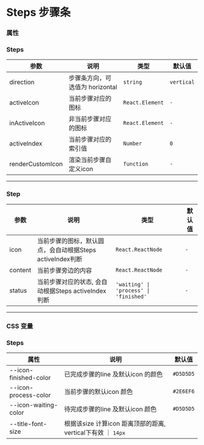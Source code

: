 # Steps 步骤条

<code src="./demos/index.tsx"></code>

### 属性



### Steps

| 参数           | 说明                                         | 类型                                    | 默认值  |
| -------------- | -------------------------------------------- | --------------------------------------- | ------- |
| direction        | 步骤条方向，可选值为 horizontal                             | `string`                               | `vertical` |
| activeIcon | 当前步骤对应的图标                                 | `React.Element` |  `-`
| inActiveIcon | 非当前步骤对应的图标                                 | `React.Element` |  `-`
| activeIndex | 当前步骤对应的索引值                                 | `Number` |  `0`
| renderCustomIcon | 渲染当前步骤自定义icon                                 | `function` |  `-`

----


### Step

| 参数           | 说明                                         | 类型                                    | 默认值  |
| -------------- | -------------------------------------------- | --------------------------------------- | ------- |
| icon | 当前步骤的图标，默认圆点，会自动根据Steps activeIndex判断             | `React.ReactNode` |  `-`
| content |  当前步骤旁边的内容                               | `React.ReactNode` |  `-`
| status | 当前步骤对应的状态, 会自动根据Steps activeIndex判断                                  | `'waiting' \| 'process' \| 'finished'` |  `-`


----

### CSS 变量

### Steps

| 属性        | 说明                     | 默认值 |
| ----------- | ------------------------ | ------ |
| --icon-finished-color | 已完成步骤的line 及默认icon 的颜色   | `#D5D5D5` | 
| --icon-process-color | 当前步骤的默认icon 颜色       | `#2E6EF6` |
| --icon-waiting-color |  待完成步骤的line 及默认icon 颜色 |  `#D5D5D5`|
| --title-font-size | 根据该size 计算icon 距离顶部的距离, vertical下有效 ｜ `14px`|